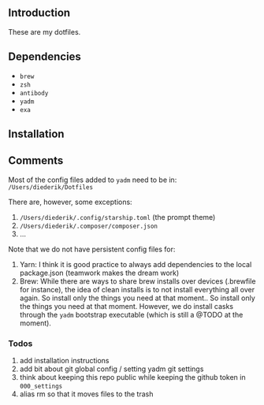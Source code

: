 ## Introduction
These are my dotfiles.

## Dependencies
- `brew`
- `zsh`
- `antibody`
- `yadm`
- `exa`

## Installation


## Comments
Most of the config files added to `yadm` need to be in:
`/Users/diederik/Dotfiles`

There are, however, some exceptions:
1. `/Users/diederik/.config/starship.toml` (the prompt theme)
2. `/Users/diederik/.composer/composer.json`
3. ...

Note that we do not have persistent config files for:
1. Yarn: I think it is good practice to always add dependencies to the local package.json (teamwork makes the dream work)
2. Brew: While there are ways to share brew installs over devices (.brewfile for instance), the idea of clean installs is to not install everything all over again. So install only the things you need at that moment.. So install only the things you need at that moment. However, we do install casks through the `yadm` bootstrap executable (which is still a @TODO at the moment).

### Todos
1. add installation instructions
2. add bit about git global config / setting yadm git settings 
3. think about keeping this repo public while keeping the github token in `000_settings` 
4. alias rm so that it moves files to the trash
